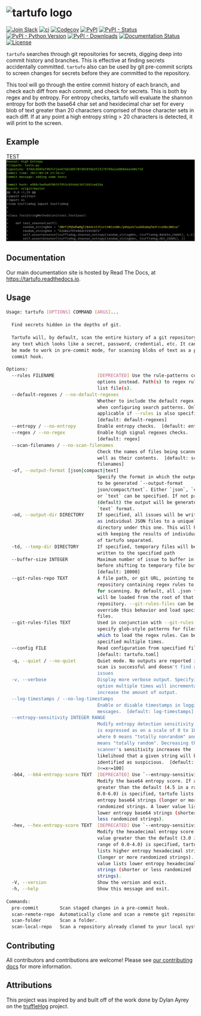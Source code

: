 # ![tartufo logo](docs/source/_static/img/tartufo.png)

[![Join Slack](https://img.shields.io/badge/Join%20us%20on-Slack-e01563.svg)](https://www.godaddy.com/engineering/slack/)
[![ci](https://github.com/godaddy/tartufo/workflows/ci/badge.svg)](https://github.com/godaddy/tartufo/actions?query=workflow%3Aci)
[![Codecov](https://img.shields.io/codecov/c/github/godaddy/tartufo)](https://codecov.io/gh/godaddy/tartufo)
[![PyPI](https://img.shields.io/pypi/v/tartufo)](https://pypi.org/project/tartufo/)
[![PyPI - Status](https://img.shields.io/pypi/status/tartufo)](https://pypi.org/project/tartufo/)
[![PyPI - Python Version](https://img.shields.io/pypi/pyversions/tartufo)](https://pypi.org/project/tartufo/)
[![PyPI - Downloads](https://img.shields.io/pypi/dm/tartufo)](https://pypi.org/project/tartufo/)
[![Documentation Status](https://readthedocs.org/projects/tartufo/badge/?version=latest)](https://tartufo.readthedocs.io/en/latest/?badge=latest)
[![License](https://img.shields.io/github/license/godaddy/tartufo)](https://github.com/godaddy/tartufo/blob/main/LICENSE)

`tartufo` searches through git repositories for secrets, digging deep into
commit history and branches. This is effective at finding secrets accidentally
committed. `tartufo` also can be used by git pre-commit scripts to screen
changes for secrets before they are committed to the repository.

This tool will go through the entire commit history of each branch, and check
each diff from each commit, and check for secrets. This is both by regex and by
entropy. For entropy checks, tartufo will evaluate the shannon entropy for both
the base64 char set and hexidecimal char set for every blob of text greater
than 20 characters comprised of those character sets in each diff. If at any
point a high entropy string > 20 characters is detected, it will print to the
screen.

## Example
TEST
![Example Issue](docs/source/_static/img/example_issue.png)

## Documentation

Our main documentation site is hosted by Read The Docs, at
<https://tartufo.readthedocs.io>.

## Usage

```bash
Usage: tartufo [OPTIONS] COMMAND [ARGS]...

  Find secrets hidden in the depths of git.

  Tartufo will, by default, scan the entire history of a git repository for
  any text which looks like a secret, password, credential, etc. It can also
  be made to work in pre-commit mode, for scanning blobs of text as a pre-
  commit hook.

Options:
  --rules FILENAME                [DEPRECATED] Use the rule-patterns config
                                  options instead. Path(s) to regex rules json
                                  list file(s).
  --default-regexes / --no-default-regexes
                                  Whether to include the default regex list
                                  when configuring search patterns. Only
                                  applicable if --rules is also specified.
                                  [default: default-regexes]
  --entropy / --no-entropy        Enable entropy checks.  [default: entropy]
  --regex / --no-regex            Enable high signal regexes checks.
                                  [default: regex]
  --scan-filenames / --no-scan-filenames
                                  Check the names of files being scanned as
                                  well as their contents.  [default: scan-
                                  filenames]
  -of, --output-format [json|compact|text]
                                  Specify the format in which the output needs
                                  to be generated `--output-format
                                  json/compact/text`. Either `json`, `compact`
                                  or `text` can be specified. If not provided
                                  (default) the output will be generated in
                                  `text` format.
  -od, --output-dir DIRECTORY     If specified, all issues will be written out
                                  as individual JSON files to a uniquely named
                                  directory under this one. This will help
                                  with keeping the results of individual runs
                                  of tartufo separated.
  -td, --temp-dir DIRECTORY       If specified, temporary files will be
                                  written to the specified path
  --buffer-size INTEGER           Maximum number of issue to buffer in memory
                                  before shifting to temporary file buffering
                                  [default: 10000]
  --git-rules-repo TEXT           A file path, or git URL, pointing to a git
                                  repository containing regex rules to be used
                                  for scanning. By default, all .json files
                                  will be loaded from the root of that
                                  repository. --git-rules-files can be used to
                                  override this behavior and load specific
                                  files.
  --git-rules-files TEXT          Used in conjunction with --git-rules-repo,
                                  specify glob-style patterns for files from
                                  which to load the regex rules. Can be
                                  specified multiple times.
  --config FILE                   Read configuration from specified file.
                                  [default: tartufo.toml]
  -q, --quiet / --no-quiet        Quiet mode. No outputs are reported if the
                                  scan is successful and doesn't find any
                                  issues
  -v, --verbose                   Display more verbose output. Specifying this
                                  option multiple times will incrementally
                                  increase the amount of output.
  --log-timestamps / --no-log-timestamps
                                  Enable or disable timestamps in logging
                                  messages.  [default: log-timestamps]
  --entropy-sensitivity INTEGER RANGE
                                  Modify entropy detection sensitivity. This
                                  is expressed as on a scale of 0 to 100,
                                  where 0 means "totally nonrandom" and 100
                                  means "totally random". Decreasing the
                                  scanner's sensitivity increases the
                                  likelihood that a given string will be
                                  identified as suspicious.  [default: 75;
                                  0<=x<=100]
  -b64, --b64-entropy-score TEXT  [DEPRECATED] Use `--entropy-sensitivity`.
                                  Modify the base64 entropy score. If a value
                                  greater than the default (4.5 in a range of
                                  0.0-6.0) is specified, tartufo lists higher
                                  entropy base64 strings (longer or more
                                  randomized strings. A lower value lists
                                  lower entropy base64 strings (shorter or
                                  less randomized strings).
  -hex, --hex-entropy-score TEXT  [DEPRECATED] Use `--entropy-sensitivity`.
                                  Modify the hexadecimal entropy score. If a
                                  value greater than the default (3.0 in a
                                  range of 0.0-4.0) is specified, tartufo
                                  lists higher entropy hexadecimal strings
                                  (longer or more randomized strings). A lower
                                  value lists lower entropy hexadecimal
                                  strings (shorter or less randomized
                                  strings).
  -V, --version                   Show the version and exit.
  -h, --help                      Show this message and exit.

Commands:
  pre-commit        Scan staged changes in a pre-commit hook.
  scan-remote-repo  Automatically clone and scan a remote git repository.
  scan-folder       Scan a folder.
  scan-local-repo   Scan a repository already cloned to your local system.
```

## Contributing

All contributors and contributions are welcome! Please see [our contributing
docs] for more information.

## Attributions

This project was inspired by and built off of the work done by Dylan Ayrey on
the [truffleHog] project.

[our contributing docs]: https://tartufo.readthedocs.io/en/latest/CONTRIBUTING.html
[pre-commit]: https://pre-commit.com/
[truffleHog]: https://github.com/dxa4481/truffleHog
